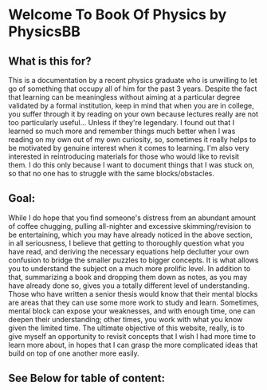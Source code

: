 # Welcome To Book Of Physics by PhysicsBB

## What is this for?
This is a documentation by a recent physics graduate who is unwilling to let go of something that occupy all of him for the past 3 years. Despite the fact that learning can be meaningless without aiming at a particular degree validated by a formal institution, keep in mind that when you are in college, you suffer through it by reading on your own because lectures really are not too particularly useful... Unless if they're legendary. I found out that I learned so much more and remember things much better when I was reading on my own out of my own curiosity, so, sometimes it really helps to be motivated by genuine interest when it comes to learning. I'm also very interested in reintroducing materials for those who would like to revisit them. I do this only because I want to document things that I was stuck on, so that no one has to struggle with the same blocks/obstacles. 

## Goal:
While I do hope that you find someone's distress from an abundant amount of coffee chugging, pulling all-nighter and excessive skimming/revision to be entertaining, which you may have already noticed in the above section, in all seriousness, I believe that getting to thoroughly question what you have read, and deriving the necessary equations help declutter your own confusion to bridge the smaller puzzles to bigger concepts. It is what allows you to understand the subject on a much more prolific level. In addition to that, summarizing a book and dropping them down as notes, as you may have already done so, gives you a totally different level of understanding. Those who have written a senior thesis would know that their mental blocks are areas that they can use some more work to study and learn. Sometimes, mental block can expose your weaknesses, and with enough time, one can deepen their understanding; other times, you work with what you know given the limited time. The ultimate objective of this website, really, is to give myself an opportunity to revisit concepts that I wish I had more time to learn more about, in hopes that I can grasp the more complicated ideas that build on top of one another more easily. 


## See Below for table of content:
```{tableofcontents}
```